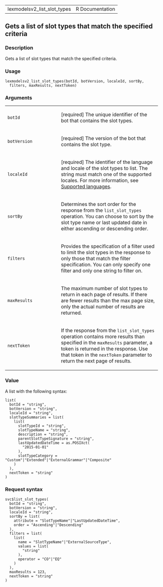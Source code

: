 <table style="width: 100%;">
<tbody>
<tr class="odd">
<td>lexmodelsv2_list_slot_types</td>
<td style="text-align: right;">R Documentation</td>
</tr>
</tbody>
</table>

## Gets a list of slot types that match the specified criteria

### Description

Gets a list of slot types that match the specified criteria.

### Usage

    lexmodelsv2_list_slot_types(botId, botVersion, localeId, sortBy,
      filters, maxResults, nextToken)

### Arguments

<table>
<colgroup>
<col style="width: 35%" />
<col style="width: 65%" />
</colgroup>
<tbody>
<tr class="odd">
<td><code id="lexmodelsv2_list_slot_types_:_botId">botId</code></td>
<td><p>[required] The unique identifier of the bot that contains the
slot types.</p></td>
</tr>
<tr class="even">
<td><code
id="lexmodelsv2_list_slot_types_:_botVersion">botVersion</code></td>
<td><p>[required] The version of the bot that contains the slot
type.</p></td>
</tr>
<tr class="odd">
<td><code
id="lexmodelsv2_list_slot_types_:_localeId">localeId</code></td>
<td><p>[required] The identifier of the language and locale of the slot
types to list. The string must match one of the supported locales. For
more information, see <a
href="https://docs.aws.amazon.com/lexv2/latest/dg/how-languages.html">Supported
languages</a>.</p></td>
</tr>
<tr class="even">
<td><code id="lexmodelsv2_list_slot_types_:_sortBy">sortBy</code></td>
<td><p>Determines the sort order for the response from the
<code>list_slot_types</code> operation. You can choose to sort by the
slot type name or last updated date in either ascending or descending
order.</p></td>
</tr>
<tr class="odd">
<td><code id="lexmodelsv2_list_slot_types_:_filters">filters</code></td>
<td><p>Provides the specification of a filter used to limit the slot
types in the response to only those that match the filter specification.
You can only specify one filter and only one string to filter
on.</p></td>
</tr>
<tr class="even">
<td><code
id="lexmodelsv2_list_slot_types_:_maxResults">maxResults</code></td>
<td><p>The maximum number of slot types to return in each page of
results. If there are fewer results than the max page size, only the
actual number of results are returned.</p></td>
</tr>
<tr class="odd">
<td><code
id="lexmodelsv2_list_slot_types_:_nextToken">nextToken</code></td>
<td><p>If the response from the <code>list_slot_types</code> operation
contains more results than specified in the <code>maxResults</code>
parameter, a token is returned in the response. Use that token in the
<code>nextToken</code> parameter to return the next page of
results.</p></td>
</tr>
</tbody>
</table>

### Value

A list with the following syntax:

    list(
      botId = "string",
      botVersion = "string",
      localeId = "string",
      slotTypeSummaries = list(
        list(
          slotTypeId = "string",
          slotTypeName = "string",
          description = "string",
          parentSlotTypeSignature = "string",
          lastUpdatedDateTime = as.POSIXct(
            "2015-01-01"
          ),
          slotTypeCategory = "Custom"|"Extended"|"ExternalGrammar"|"Composite"
        )
      ),
      nextToken = "string"
    )

### Request syntax

    svc$list_slot_types(
      botId = "string",
      botVersion = "string",
      localeId = "string",
      sortBy = list(
        attribute = "SlotTypeName"|"LastUpdatedDateTime",
        order = "Ascending"|"Descending"
      ),
      filters = list(
        list(
          name = "SlotTypeName"|"ExternalSourceType",
          values = list(
            "string"
          ),
          operator = "CO"|"EQ"
        )
      ),
      maxResults = 123,
      nextToken = "string"
    )

